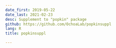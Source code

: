 ```yaml
---
date_first: 2019-05-22
date_last: 2021-02-23
desc: Supplement to "popkin" package
github: https://github.com/OchoaLab/popkinsuppl
lang: R
title: popkinsuppl

---
```

